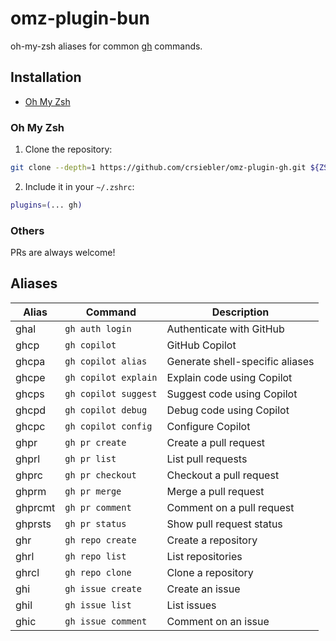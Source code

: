 # omz-plugin-bun

oh-my-zsh aliases for common [gh](https://cli.github.com/) commands.

## Installation

- [Oh My Zsh](#oh-my-zsh)

### Oh My Zsh

1. Clone the repository:

```zsh
git clone --depth=1 https://github.com/crsiebler/omz-plugin-gh.git ${ZSH_CUSTOM:-$HOME/.oh-my-zsh/custom}/plugins/gh
```

2. Include it in your `~/.zshrc`:

```zsh
plugins=(... gh)
```

### Others

PRs are always welcome!

## Aliases

| Alias   | Command                   | Description                       |
|---------|---------------------------|-----------------------------------|
| ghal    | `gh auth login`           | Authenticate with GitHub          |
| ghcp    | `gh copilot`              | GitHub Copilot                    |
| ghcpa   | `gh copilot alias`        | Generate shell-specific aliases   |
| ghcpe   | `gh copilot explain`      | Explain code using Copilot        |
| ghcps   | `gh copilot suggest`      | Suggest code using Copilot        |
| ghcpd   | `gh copilot debug`        | Debug code using Copilot          |
| ghcpc   | `gh copilot config`       | Configure Copilot                 |
| ghpr    | `gh pr create`            | Create a pull request             |
| ghprl   | `gh pr list`              | List pull requests                |
| ghprc   | `gh pr checkout`          | Checkout a pull request           |
| ghprm   | `gh pr merge`             | Merge a pull request              |
| ghprcmt | `gh pr comment`           | Comment on a pull request         |
| ghprsts | `gh pr status`            | Show pull request status          |
| ghr     | `gh repo create`          | Create a repository               |
| ghrl    | `gh repo list`            | List repositories                 |
| ghrcl   | `gh repo clone`           | Clone a repository                |
| ghi     | `gh issue create`         | Create an issue                   |
| ghil    | `gh issue list`           | List issues                       |
| ghic    | `gh issue comment`        | Comment on an issue               |
